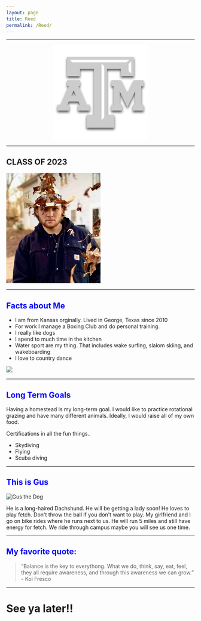 ```yaml
---
layout: page
title: Reed
permalink: /Reed/
---
```


***  
<center>
    <img src="/assets/img/Reed/Tamu.png" alt="Gig'em!" style="width:50%;">
	
</center>

*** 
## CLASS OF 2023  


<img src="/assets/img/Reed/Photo of me.jpg" style="width:50%;">


***  
## <font color="blue">Facts about Me </font>
- I am from Kansas orginally. Lived in George, Texas since 2010
- For work I manage a Boxing Club and do personal training.
- I really like dogs
- I spend to much time in the kitchen
- Water sport are my thing. That includes wake surfing, slalom skiing, and wakeboarding
- I love to country dance

<img src="/assets/img/Reed/Slalom.PNG" style="width:50%;">

***
## <font color="blue">Long Term Goals </font>

Having a homestead is my long-term goal. I would like to practice rotational grazing and have many different animals. Ideally, I would raise all of my own food.

Certifications in all the fun things..
- Skydiving
- Flying
- Scuba diving


***
## <font color="blue">This is Gus </font>

<img src="/assets/img/Reed/Gus.JPG" alt="Gus the Dog" style="width:50%;">

He is a long-haired Dachshund. He will be getting a lady soon! He loves to play fetch. Don't throw the ball if you don't want to play. My girlfriend and I go on bike rides where he runs next to us. He will run 5 miles and still have energy for fetch. We ride through campus maybe you will see us one time. 

***
## <font color="blue">My favorite quote: </font>

> “Balance is the key to everythong. What we do, think, say, eat, feel, they all require awareness, and through this awareness we can grow.”
 \- Koi Fresco

***




# See ya later!!
